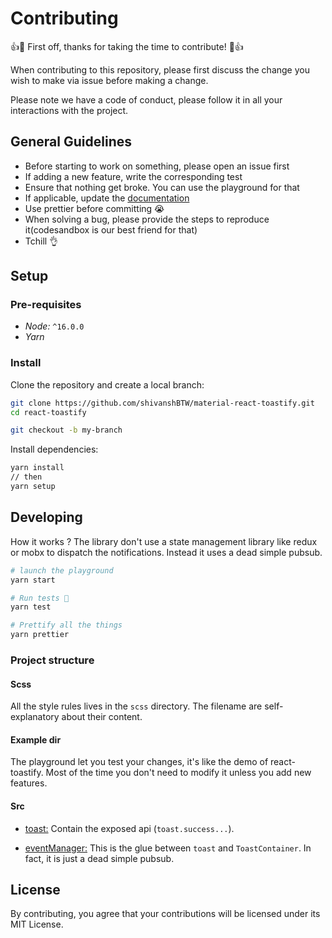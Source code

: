 # Contributing 

:+1::tada: First off, thanks for taking the time to contribute! :tada::+1:

When contributing to this repository, please first discuss the change you wish to make via issue before making a change. 

Please note we have a code of conduct, please follow it in all your interactions with the project.

## General Guidelines

- Before starting to work on something, please open an issue first
- If adding a new feature, write the corresponding test
- Ensure that nothing get broke. You can use the playground for that
- If applicable, update the [documentation](https://github.com/shivanshBTW/material-react-toastify-doc)
- Use prettier before committing 😭
- When solving a bug, please provide the steps to reproduce it(codesandbox is our best friend for that)
- Tchill 👌

## Setup

### Pre-requisites

- *Node:* `^16.0.0`
- *Yarn*

### Install

Clone the repository and create a local branch:

```sh
git clone https://github.com/shivanshBTW/material-react-toastify.git
cd react-toastify

git checkout -b my-branch
```

Install dependencies:

```sh
yarn install 
// then
yarn setup
```

## Developing

How it works ? The library don't use a state management library like redux or mobx to dispatch the notifications. Instead it uses a dead simple pubsub.


```sh
# launch the playground
yarn start

# Run tests 💩
yarn test

# Prettify all the things
yarn prettier
```

### Project structure

#### Scss

All the style rules lives in the `scss` directory. The filename are self-explanatory about their content. 

#### Example dir

The playground let you test your changes, it's like the demo of react-toastify. Most of the time you don't need to modify it unless you add new features.

#### Src

- [toast:](https://github.com/shivanshBTW/material-react-toastify/blob/master/src/core/toast.ts) Contain the exposed api (`toast.success...`).

- [eventManager:](https://github.com/shivanshBTW/material-react-toastify/blob/master/src/core/eventManager.ts) 
This is the glue between `toast` and `ToastContainer`. In fact, it is just a dead simple pubsub.

## License
By contributing, you agree that your contributions will be licensed under its MIT License.